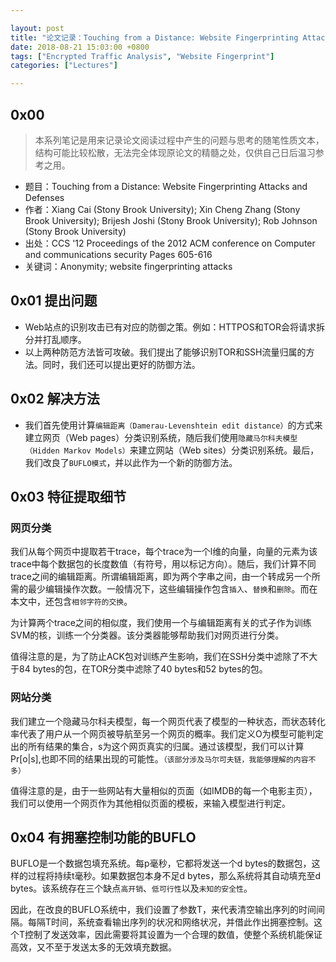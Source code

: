```yaml
---

layout: post
title: "论文记录：Touching from a Distance: Website Fingerprinting Attacks and Defenses"
date: 2018-08-21 15:03:00 +0800
tags: ["Encrypted Traffic Analysis", "Website Fingerprint"]
categories: ["Lectures"]

---
```


## 0x00
>本系列笔记是用来记录论文阅读过程中产生的问题与思考的随笔性质文本，结构可能比较松散，无法完全体现原论文的精髓之处，仅供自己日后温习参考之用。

* 题目：Touching from a Distance: Website Fingerprinting Attacks and Defenses
* 作者：Xiang Cai (Stony Brook University); Xin Cheng Zhang (Stony Brook University); Brijesh Joshi (Stony Brook University); Rob Johnson (Stony Brook University)
* 出处：CCS '12 Proceedings of the 2012 ACM conference on Computer and communications security
Pages 605-616 
* 关键词：Anonymity; website fingerprinting attacks

## 0x01 提出问题

* Web站点的识别攻击已有对应的防御之策。例如：HTTPOS和TOR会将请求拆分并打乱顺序。
* 以上两种防范方法皆可攻破。我们提出了能够识别TOR和SSH流量归属的方法。同时，我们还可以提出更好的防御方法。

## 0x02 解决方法
*  我们首先使用计算`编辑距离（Damerau-Levenshtein edit distance）`的方式来建立网页（Web pages）分类识别系统，随后我们使用`隐藏马尔科夫模型（Hidden Markov Models）`来建立网站（Web sites）分类识别系统。最后，我们改良了`BUFLO模式`，并以此作为一个新的防御方法。<!-- more -->

## 0x03 特征提取细节
### 网页分类
我们从每个网页中提取若干trace，每个trace为一个l维的向量，向量的元素为该trace中每个数据包的长度数值（有符号，用以标记方向）。随后，我们计算不同trace之间的编辑距离。所谓编辑距离，即为两个字串之间，由一个转成另一个所需的最少编辑操作次数。一般情况下，这些编辑操作包含`插入`、`替换`和`删除`。而在本文中，还包含`相邻字符的交换`。

为计算两个trace之间的相似度，我们使用一个与编辑距离有关的式子作为训练SVM的核，训练一个分类器。该分类器能够帮助我们对网页进行分类。

值得注意的是，为了防止ACK包对训练产生影响，我们在SSH分类中滤除了不大于84 bytes的包，在TOR分类中滤除了40 bytes和52 bytes的包。
### 网站分类

我们建立一个隐藏马尔科夫模型，每一个网页代表了模型的一种状态，而状态转化率代表了用户从一个网页被导航至另一个网页的概率。我们定义O为模型可能判定出的所有结果的集合，s为这个网页真实的归属。通过该模型，我们可以计算Pr[o|s],也即不同的结果出现的可能性。`（该部分涉及马尔可夫链，我能够理解的内容不多）`

值得注意的是，由于一些网站有大量相似的页面（如IMDB的每一个电影主页），我们可以使用一个网页作为其他相似页面的模板，来输入模型进行判定。

## 0x04 有拥塞控制功能的BUFLO
BUFLO是一个数据包填充系统。每p毫秒，它都将发送一个d bytes的数据包，这样的过程将持续t毫秒。如果数据包本身不足d bytes，那么系统将其自动填充至d bytes。该系统存在三个缺点`高开销`、`低可行性`以及`未知的安全性`。

因此，在改良的BUFLO系统中，我们设置了参数T，来代表清空输出序列的时间间隔。每隔T时间，系统查看输出序列的状况和网络状况，并借此作出拥塞控制。这个T控制了发送效率，因此需要将其设置为一个合理的数值，使整个系统机能保证高效，又不至于发送太多的无效填充数据。


